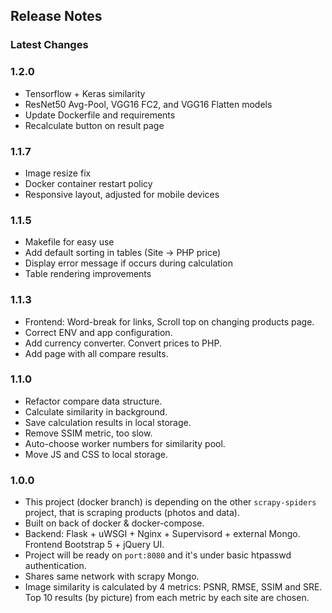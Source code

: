 ## Release Notes

### Latest Changes

### 1.2.0
* Tensorflow + Keras similarity
* ResNet50 Avg-Pool, VGG16 FC2, and VGG16 Flatten models
* Update Dockerfile and requirements
* Recalculate button on result page

### 1.1.7
* Image resize fix
* Docker container restart policy
* Responsive layout, adjusted for mobile devices

### 1.1.5
* Makefile for easy use
* Add default sorting in tables (Site -> PHP price)
* Display error message if occurs during calculation
* Table rendering improvements

### 1.1.3
* Frontend: Word-break for links, Scroll top on changing products page.
* Correct ENV and app configuration.
* Add currency converter. Convert prices to PHP.
* Add page with all compare results.

### 1.1.0
* Refactor compare data structure.
* Calculate similarity in background.
* Save calculation results in local storage.
* Remove SSIM metric, too slow.
* Auto-choose worker numbers for similarity pool.
* Move JS and CSS to local storage.

### 1.0.0
* This project (docker branch) is depending on the other `scrapy-spiders` project, that is scraping products (photos and data).
* Built on back of docker & docker-compose.
* Backend: Flask + uWSGI + Nginx + Supervisord + external Mongo. Frontend Bootstrap 5 + jQuery UI.
* Project will be ready on `port:8080` and it's under basic htpasswd authentication.
* Shares same network with scrapy Mongo.
* Image similarity is calculated by 4 metrics: PSNR, RMSE, SSIM and SRE. 
Top 10 results (by picture) from each metric by each site are chosen.